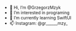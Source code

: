 - 👋 Hi, I’m @GrzegorzMzyk
- 👀 I’m interested in programing
- 🌱 I’m currently learning SwiftUI
- 📫 Instagram: @gr______mzy_
<!---
GrzegorzMzyk/GrzegorzMzyk is a ✨ special ✨ repository because its `README.md` (this file) appears on your GitHub profile.
You can click the Preview link to take a look at your changes.
--->
